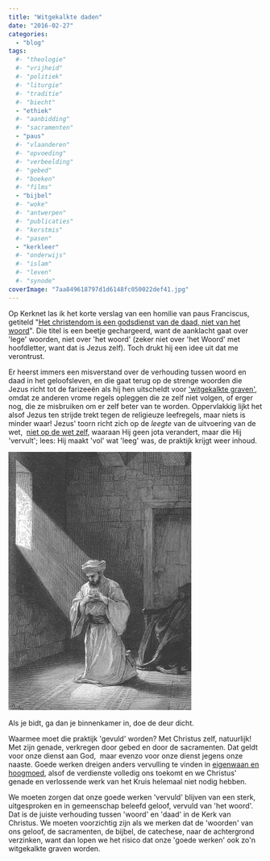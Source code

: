 ```yaml
---
title: "Witgekalkte daden"
date: "2016-02-27"
categories: 
  - "blog"
tags:
  #- "theologie"
  #- "vrijheid"
  #- "politiek"
  #- "liturgie"
  #- "traditie"
  #- "biecht"
  - "ethiek"
  #- "aanbidding"
  #- "sacramenten"
  - "paus"
  #- "vlaanderen"
  #- "opvoeding"
  #- "verbeelding"
  #- "gebed"
  #- "boeken"
  #- "films"
  - "bijbel"
  #- "woke"
  #- "antwerpen"
  #- "publicaties"
  #- "kerstmis"
  #- "pasen"
  - "kerkleer"
  #- "onderwijs"
  #- "islam"
  #- "leven"
  #- "synode"
coverImage: "7aa849618797d1d6148fc050022def41.jpg"
---
```


Op Kerknet las ik het korte verslag van een homilie van paus Franciscus, getiteld "[Het christendom is een godsdienst van de daad, niet van het woord](https://www.kerknet.be/kerknet-redactie/nieuws/het-christendom-een-godsdienst-van-de-daad-niet-van-het-woord)". Die titel is een beetje gechargeerd, want de aanklacht gaat over 'lege' woorden, niet over 'het woord' (zeker niet over 'het Woord' met hoofdletter, want dat is Jezus zelf). Toch drukt hij een idee uit dat me verontrust.

Er heerst immers een misverstand over de verhouding tussen woord en daad in het geloofsleven, en die gaat terug op de strenge woorden die Jezus richt tot de farizeeën als hij hen uitscheldt voor ['witgekalkte graven'](/blog/de-ware-eredienst/), omdat ze anderen vrome regels opleggen die ze zelf niet volgen, of erger nog, die ze misbruiken om er zelf beter van te worden. Oppervlakkig lijkt het alsof Jezus ten strijde trekt tegen de religieuze leefregels, maar niets is minder waar! Jezus' toorn richt zich op de _leegte_ van de uitvoering van de wet,  [niet op de wet zelf](/blog/godsdienstige-tafelmanieren/), waaraan Hij geen jota verandert, maar die Hij 'vervult'; lees: Hij maakt 'vol' wat 'leeg' was, de praktijk krijgt weer inhoud.

![Als je bidt, ga dan je binnenkamer in, doe de deur dicht.](images/unnamed-1.jpg) 

Als je bidt, ga dan je binnenkamer in, doe de deur dicht.

Waarmee moet die praktijk 'gevuld' worden? Met Christus zelf, natuurlijk! Met zijn genade, verkregen door gebed en door de sacramenten. Dat geldt voor onze dienst aan God,  maar evenzo voor onze dienst jegens onze naaste. Goede werken dreigen anders vervulling te vinden in [eigenwaan en hoogmoed](https://nl.wikipedia.org/wiki/Pelagianisme), alsof de verdienste volledig ons toekomt en we Christus' genade en verlossende werk van het Kruis helemaal niet nodig hebben.

We moeten zorgen dat onze goede werken 'vervuld' blijven van een sterk, uitgesproken en in gemeenschap beleefd geloof, vervuld van 'het woord'. Dat is de juiste verhouding tussen 'woord' en 'daad' in de Kerk van Christus. We moeten voorzichtig zijn als we merken dat de 'woorden' van ons geloof, de sacramenten, de bijbel, de catechese, naar de achtergrond verzinken, want dan lopen we het risico dat onze 'goede werken' ook zo'n witgekalkte graven worden.

